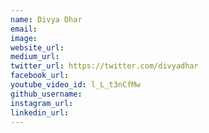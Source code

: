```yaml
---
name: Divya Dhar
email: 
image: 
website_url: 
medium_url: 
twitter_url: https://twitter.com/divyadhar
facebook_url: 
youtube_video_id: l_L_t3nCfMw
github_username: 
instagram_url: 
linkedin_url: 
---
```



